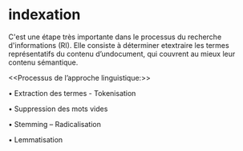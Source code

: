 # indexation

C'est une étape très importante dans le processus du recherche d'informations (RI). Elle consiste à déterminer etextraire les termes représentatifs du contenu
d’undocument, qui couvrent au mieux leur contenu sémantique.

<<Processus de l’approche linguistique:>>

• Extraction des termes - Tokenisation



• Suppression des mots vides



• Stemming – Radicalisation



• Lemmatisation

